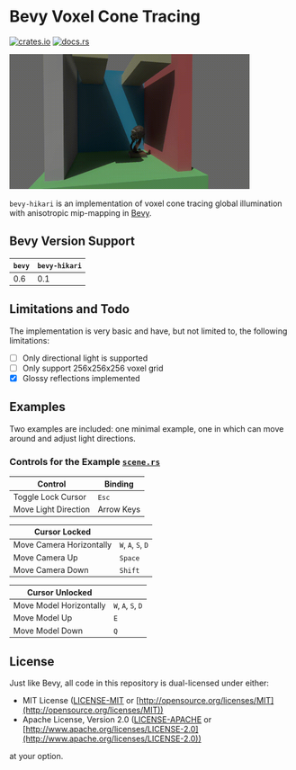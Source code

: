 # Bevy Voxel Cone Tracing

[![crates.io](https://img.shields.io/crates/v/bevy-hikari)](https://crates.io/crates/bevy-hikari)
[![docs.rs](https://docs.rs/bevy-hikari/badge.svg)](https://docs.rs/bevy-hikari)

<img src="assets/screenshots/cover.gif" width="427" height="240" />

`bevy-hikari` is an implementation of voxel cone tracing global illumination with anisotropic mip-mapping in [Bevy](https://bevyengine.org/).

## Bevy Version Support
| `bevy` | `bevy-hikari` |
| ------ | ------------- |
| 0.6    | 0.1           |

## Limitations and Todo
The implementation is very basic and have, but not limited to, the following limitations:
- [ ] Only directional light is supported
- [ ] Only support 256x256x256 voxel grid
- [x] Glossy reflections implemented

## Examples
Two examples are included: one minimal example, one in which can move around and adjust light directions.

### Controls for the Example [`scene.rs`](examples/scene.rs)
| Control              | Binding    |
| -------------------- | ---------- |
| Toggle Lock Cursor   | `Esc`      |
| Move Light Direction | Arrow Keys |

| Cursor Locked            |                    |
| ------------------------ | ------------------ |
| Move Camera Horizontally | `W`, `A`, `S`, `D` |
| Move Camera Up           | `Space`            |
| Move Camera Down         | `Shift`            |

| Cursor Unlocked         |                    |
| ----------------------- | ------------------ |
| Move Model Horizontally | `W`, `A`, `S`, `D` |
| Move Model Up           | `E`                |
| Move Model Down         | `Q`                |

## License
Just like Bevy, all code in this repository is dual-licensed under either:

* MIT License ([LICENSE-MIT](docs/LICENSE-MIT) or [http://opensource.org/licenses/MIT](http://opensource.org/licenses/MIT))
* Apache License, Version 2.0 ([LICENSE-APACHE](docs/LICENSE-APACHE) or [http://www.apache.org/licenses/LICENSE-2.0](http://www.apache.org/licenses/LICENSE-2.0))

at your option.
